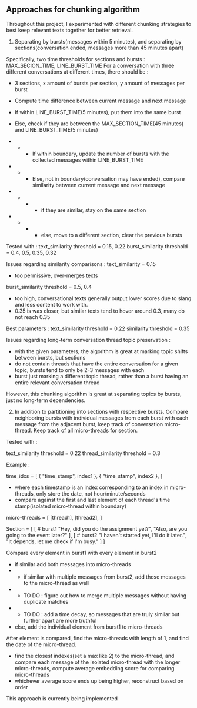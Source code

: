 ## Approaches for chunking algorithm 
Throughout this project, I experimented with different chunking strategies to best keep relevant texts together for better retrieval.
1. Separating by bursts(messages within 5 minutes), and separating by sections(conversation ended, messages more than 45 minutes apart)

Specifically, two time thresholds for sections and bursts : MAX_SECION_TIME, LINE_BURST_TIME
For a conversation with three different conversations at different times, there should be : 
- 3 sections, x amount of bursts per section, y amount of messages per burst

- Compute time difference between current message and next message
- If within LINE_BURST_TIME(5 minutes), put them into the same burst 
- Else, check if they are between the MAX_SECTION_TIME(45 minutes) and LINE_BURST_TIME(5 minutes)
- - - If within boundary, update the number of bursts with the collected messages within LINE_BURST_TIME
- - - Else, not in boundary(conversation may have ended), compare similarity between current message and next message
- - - - if they are similar, stay on the same section 
- - - - else, move to a different section, clear the previous bursts

Tested with : 
text_similarity threshold = 0.15, 0.22
burst_similarity threshold = 0.4, 0.5, 0.35, 0.32

Issues regarding similarity comparisons : 
text_similarity = 0.15
- too permissive, over-merges texts 

burst_similarity threshold = 0.5, 0.4
- too high, conversational texts generally output lower scores due to slang and less content to work with.
- 0.35 is was closer, but similar texts tend to hover around 0.3, many do not reach 0.35

Best parameters :
text_similarity threshold = 0.22
similarity threshold = 0.35

Issues regarding long-term conversation thread topic preservation : 
- with the given parameters, the algorithm is great at marking topic shifts between bursts, but sections 
- do not contain threads that have the entire conversation for a given topic, bursts tend to only be 2-3 messages with each 
- burst just marking a different topic thread, rather than a burst having an entire relevant conversation thread 

However, this chunking algorithm is great at separating topics by bursts, just no long-term dependencies. 


2. In addition to partitioning into sections with respective bursts. Compare neighboring bursts with individual messages from each burst with each message from the adjacent burst, keep track of conversation micro-thread. Keep track of all micro-threads for section.

Tested with : 

text_similarity threshold = 0.22
thread_similarity threshold = 0.3

Example : 

time_idxs = [ 
  { "time_stamp", index1 },
  { "time_stamp", index2 },
]
- where each timestamp is an index corresponding to an index in micro-threads, only store the date, not hour/minute/seconds
- compare against the first and last element of each thread's time stamp(isolated micro-thread within boundary)

micro-threads = [
  [thread1], 
  [thread2],
]

Section = [ 
  [ # burst1
    "Hey, did you do the assignment yet?",
    "Also, are you going to the event later?" 
  ], 
  [ # burst2
    "I haven't started yet, I'll do it later.", 
    "It depends, let me check if I'm busy." 
  ] 
]

Compare every element in burst1 with every element in burst2
- if similar add both messages into micro-threads 
- - if similar with multiple messages from burst2, add those messages to the micro-thread as well 
- - TO DO : figure out how to merge multiple messages without having duplicate matches 
- - TO DO : add a time decay, so messages that are truly similar but further apart are more truthful 
- else, add the individual element from burst1 to micro-threads


After element is compared, find the micro-threads with length of 1, and find the date of the micro-thread. 
- find the closest indexes(set a max like 2) to the micro-thread, and compare each message of the isolated micro-thread with the longer micro-threads, compute average embedding score for comparing micro-threads
- whichever average score ends up being higher, reconstruct based on order 


This approach is currently being implemented